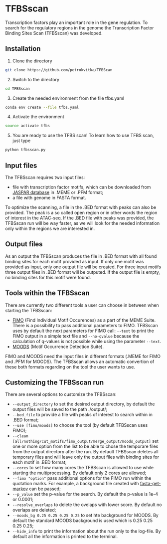# TFBSscan

Transcription factors play an important role in the gene regulation. To search for the regulatory regions in the genome the Transcription Factor Binding Sites Scan (TFBSscan) was developed.

## Installation

1. Clone the directory
```bash
git clone https://github.com/petrokvitka/TFBScan
```
2. Switch to the directory
```bash
cd TFBSscan
```
3. Create the needed environment from the file tfbs.yaml
```bash
conda env create --file tfbs.yaml
```
4. Activate the environment
```bash
source activate tfbs
```
5. You are ready to use the TFBS scan! To learn how to use TFBS scan, just type 
```bash
python tfbsscan.py
```

## Input files

The TFBSscan requires two input files:
* file with transcription factor motifs, which can be downloaded from [JASPAR database](http://jaspar.genereg.net/) in .MEME or .PFM format;
* a file with genome in FASTA format.

To optimize the scanning, a file in the .BED format with peaks can also be provided. The peak is a so called open region or in other words the region of interest in the ATAC-seq. If the .BED file with peaks was provided, the TFBSscan run will be way faster, as we will look for the needed information only within the regions we are interested in.

## Output files

As an output the TFBSscan produces the file in .BED format with all found binding sites for each motif provided as input. If only one motif was provided as input, only one output file will be created. For three input motifs three output files in .BED format will be outputed. If the output file is empty, no binding sites for this motif were found.

## Tools within the TFBSscan

There are currently two different tools a user can choose in between when starting the TFBSscan:
* [FIMO](http://meme-suite.org/doc/fimo.html) (Find Individual Motif Occurences) as a part of the MEME Suite. There is a possibility to pass additional parameters to FIMO. TFBSscan uses by default the next parameters for FIMO call: `--text` to print the FIMO output in a simple text file and `--no-qvalue` because the calculation of q-values is not possible while using the parameter `--text`.
* [MOODS](https://github.com/jhkorhonen/MOODS) (Motif Occurrence Detection Suite).

FIMO and MOODS need the input files in different formats (.MEME for FIMO and .PFM for MOODS). The TFBSscan allows an automatic convertion of these both formats regarding on the tool the user wants to use. 

## Customizing the TFBSscan run

There are several options to customize the TFBSscan:
* `--output_directory` to set the desired output directory, by default the output files will be saved to the path ./output/;
* `--bed_file` to provide a file with peaks of interest to search within in .BED format;
* `--use [fimo/moods]` to choose the tool (by default TFBSscan uses FIMO);
* `--clean [all/nothing/cut_motifs/fimo_output/merge_output/moods_output]` set one or more option from the list to be able to chose the temporare files from the output directory after the run. By default TFBSscan deletes all temporary files and will leave only the output files with binding sites for each motif in .BED format;
* `--cores` to set how many cores the TFBSscan is allowed to use while starting the multiprocessing. By default only 2 cores are allowed;
* `--fimo "option"` pass additional options for the FIMO run within the quotation marks. For example, a background file created with [fasta-get-markov](http://meme-suite.org/doc/fasta-get-markov.html) can be passed;
* `--p_value` set the p-value for the search. By default the p-value is 1e-4 or 0.0001;
* `--resolve_overlaps` to delete the ovelaps with lower score. By default no overlaps are deleted;
* `--moods_bg 0.25 0.25 0.25 0.25` to set hte background for MOODS. By default the standard MOODS background is used which is 0.25 0.25 0.25 0.25;
* `--hide_info` to print the information about the run only to the log-file. By default all the information is printed to the terminal.








